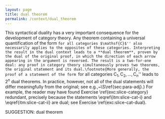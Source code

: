 ```yaml
---
layout: page
title: dual theorem
permalink: /context/dual_theorem
---
```

This syntactical duality has a very important consequence for the development of category theory. Any theorem containing a universal quantification of the form ``for all categories $\mathsf{C}$'' also necessarily applies to the opposites of these categories. Interpreting the result in the dual context leads to a **dual theorem**, proven by the dual of the original proof, in which the direction of each arrow appearing in the argument is reversed. The result is a two-for-one deal: any proof in category theory simultaneously proves two theorems, the original statement and its dual.\footnote{More generally, the proof of a statement of the form ``for all categories $\mathsf{C}_1, \mathsf{C}_2, \ldots, \mathsf{C}_n$'' leads to $2^n$ dual theorems. In practice, however, not all of the dual statements will differ meaningfully from the original; see e.g.,~\S\ref{sec:para-adj}.} For example, the reader may have found Exercise \ref{exc:slice-category} redundant, precisely because the statements \eqref{itm:slice-cat-i} and \eqref{itm:slice-cat-ii} are dual; see Exercise \ref{exc:slice-cat-dual}.

SUGGESTION: dual theorem